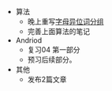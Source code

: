 - 算法
  - 晚上重写[字母异位词分组](https://leetcode.cn/problems/group-anagrams/)
  - 完善上面算法的笔记
- Andriod
  - 复习04 第一部分
  - 预习后续部分。
- 其他
  - 发布2篇文章